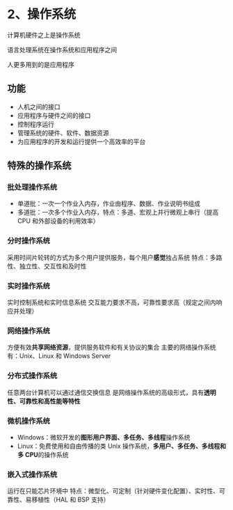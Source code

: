 # 2、操作系统

计算机硬件之上是操作系统

语言处理系统在操作系统和应用程序之间

人更多用到的是应用程序

## 功能

- 人机之间的接口
- 应用程序与硬件之间的接口
- 控制程序运行
- 管理系统的硬件、软件、数据资源
- 为应用程序的开发和运行提供一个高效率的平台

## 特殊的操作系统

### 批处理操作系统

- 单道批：一次一个作业入内存，作业由程序、数据、作业说明书组成
- 多道批：一次多个作业入内存，特点：多道、宏观上并行微观上串行（提高 CPU 和外部设备的利用效率）

### 分时操作系统

采用时间片轮转的方式为多个用户提供服务，每个用户**感觉**独占系统
特点：多路性、独立性、交互性和及时性

### 实时操作系统

实时控制系统和实时信息系统
交互能力要求不高，可靠性要求高（规定之间内响应并处理）

### 网络操作系统

方便有效**共享网络资源**，提供服务软件和有关协议的集合
主要的网络操作系统有：Unix、Linux 和 Windows Server

### 分布式操作系统

任意两台计算机可以通过通信交换信息
是网络操作系统的高级形式，具有**透明性、可靠性和高性能等特性**

### 微机操作系统

- Windows：微软开发的**图形用户界面、多任务、多线程**操作系统
- Linux：免费使用和自由传播的类 Unix 操作系统，**多用户、多任务、多线程和多 CPU**的操作系统

### 嵌入式操作系统

运行在只能芯片环境中
特点：微型化、可定制（针对硬件变化配置）、实时性、可靠性、易移植性（HAL 和 BSP 支持）
